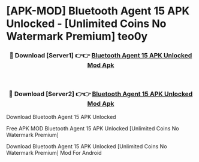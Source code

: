 # [APK-MOD] Bluetooth Agent 15 APK Unlocked - [Unlimited Coins No Watermark Premium] teo0y



<div align="center">
<h3>🔴 Download [Server1] 👉👉 <a href="https://momento.my/?title=Bluetooth_Agent_15_APK_Unlocked">Bluetooth Agent 15 APK Unlocked Mod Apk</a></h3><br>

<h3>🔴 Download [Server2] 👉👉 <a href="https://momento.my/?title=Bluetooth_Agent_15_APK_Unlocked">Bluetooth Agent 15 APK Unlocked Mod Apk</a></h3>
</div>



Download Bluetooth Agent 15 APK Unlocked 

Free APK MOD Bluetooth Agent 15 APK Unlocked [Unlimited Coins No Watermark Premium]

Download Bluetooth Agent 15 APK Unlocked [Unlimited Coins No Watermark Premium] Mod For Android
